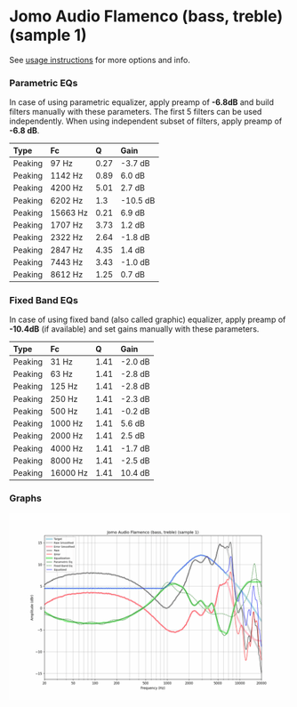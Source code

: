 # Jomo Audio Flamenco (bass, treble) (sample 1)
See [usage instructions](https://github.com/jaakkopasanen/AutoEq#usage) for more options and info.

### Parametric EQs
In case of using parametric equalizer, apply preamp of **-6.8dB** and build filters manually
with these parameters. The first 5 filters can be used independently.
When using independent subset of filters, apply preamp of **-6.8 dB**.

| Type    | Fc       |    Q | Gain     |
|:--------|:---------|:-----|:---------|
| Peaking | 97 Hz    | 0.27 | -3.7 dB  |
| Peaking | 1142 Hz  | 0.89 | 6.0 dB   |
| Peaking | 4200 Hz  | 5.01 | 2.7 dB   |
| Peaking | 6202 Hz  | 1.3  | -10.5 dB |
| Peaking | 15663 Hz | 0.21 | 6.9 dB   |
| Peaking | 1707 Hz  | 3.73 | 1.2 dB   |
| Peaking | 2322 Hz  | 2.64 | -1.8 dB  |
| Peaking | 2847 Hz  | 4.35 | 1.4 dB   |
| Peaking | 7443 Hz  | 3.43 | -1.0 dB  |
| Peaking | 8612 Hz  | 1.25 | 0.7 dB   |

### Fixed Band EQs
In case of using fixed band (also called graphic) equalizer, apply preamp of **-10.4dB**
(if available) and set gains manually with these parameters.

| Type    | Fc       |    Q | Gain    |
|:--------|:---------|:-----|:--------|
| Peaking | 31 Hz    | 1.41 | -2.0 dB |
| Peaking | 63 Hz    | 1.41 | -2.8 dB |
| Peaking | 125 Hz   | 1.41 | -2.8 dB |
| Peaking | 250 Hz   | 1.41 | -2.3 dB |
| Peaking | 500 Hz   | 1.41 | -0.2 dB |
| Peaking | 1000 Hz  | 1.41 | 5.6 dB  |
| Peaking | 2000 Hz  | 1.41 | 2.5 dB  |
| Peaking | 4000 Hz  | 1.41 | -1.7 dB |
| Peaking | 8000 Hz  | 1.41 | -2.5 dB |
| Peaking | 16000 Hz | 1.41 | 10.4 dB |

### Graphs
![](./Jomo%20Audio%20Flamenco%20(bass,%20treble)%20(sample%201).png)